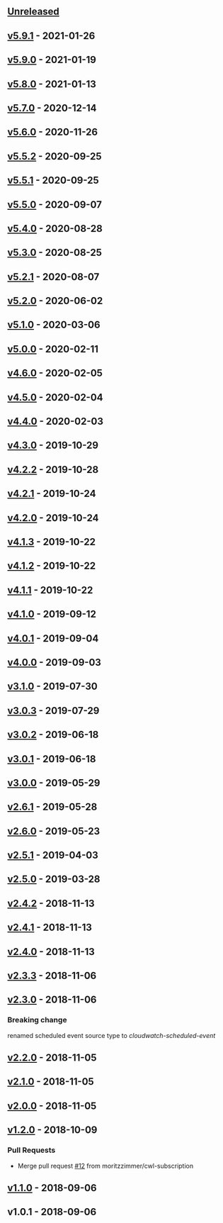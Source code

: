 <a name="unreleased"></a>
## [Unreleased]


<a name="v5.9.1"></a>
## [v5.9.1] - 2021-01-26

<a name="v5.9.0"></a>
## [v5.9.0] - 2021-01-19

<a name="v5.8.0"></a>
## [v5.8.0] - 2021-01-13

<a name="v5.7.0"></a>
## [v5.7.0] - 2020-12-14

<a name="v5.6.0"></a>
## [v5.6.0] - 2020-11-26

<a name="v5.5.2"></a>
## [v5.5.2] - 2020-09-25

<a name="v5.5.1"></a>
## [v5.5.1] - 2020-09-25

<a name="v5.5.0"></a>
## [v5.5.0] - 2020-09-07

<a name="v5.4.0"></a>
## [v5.4.0] - 2020-08-28

<a name="v5.3.0"></a>
## [v5.3.0] - 2020-08-25

<a name="v5.2.1"></a>
## [v5.2.1] - 2020-08-07

<a name="v5.2.0"></a>
## [v5.2.0] - 2020-06-02

<a name="v5.1.0"></a>
## [v5.1.0] - 2020-03-06

<a name="v5.0.0"></a>
## [v5.0.0] - 2020-02-11

<a name="v4.6.0"></a>
## [v4.6.0] - 2020-02-05

<a name="v4.5.0"></a>
## [v4.5.0] - 2020-02-04

<a name="v4.4.0"></a>
## [v4.4.0] - 2020-02-03

<a name="v4.3.0"></a>
## [v4.3.0] - 2019-10-29

<a name="v4.2.2"></a>
## [v4.2.2] - 2019-10-28

<a name="v4.2.1"></a>
## [v4.2.1] - 2019-10-24

<a name="v4.2.0"></a>
## [v4.2.0] - 2019-10-24

<a name="v4.1.3"></a>
## [v4.1.3] - 2019-10-22

<a name="v4.1.2"></a>
## [v4.1.2] - 2019-10-22

<a name="v4.1.1"></a>
## [v4.1.1] - 2019-10-22

<a name="v4.1.0"></a>
## [v4.1.0] - 2019-09-12

<a name="v4.0.1"></a>
## [v4.0.1] - 2019-09-04

<a name="v4.0.0"></a>
## [v4.0.0] - 2019-09-03

<a name="v3.1.0"></a>
## [v3.1.0] - 2019-07-30

<a name="v3.0.3"></a>
## [v3.0.3] - 2019-07-29

<a name="v3.0.2"></a>
## [v3.0.2] - 2019-06-18

<a name="v3.0.1"></a>
## [v3.0.1] - 2019-06-18

<a name="v3.0.0"></a>
## [v3.0.0] - 2019-05-29

<a name="v2.6.1"></a>
## [v2.6.1] - 2019-05-28

<a name="v2.6.0"></a>
## [v2.6.0] - 2019-05-23

<a name="v2.5.1"></a>
## [v2.5.1] - 2019-04-03

<a name="v2.5.0"></a>
## [v2.5.0] - 2019-03-28

<a name="v2.4.2"></a>
## [v2.4.2] - 2018-11-13

<a name="v2.4.1"></a>
## [v2.4.1] - 2018-11-13

<a name="v2.4.0"></a>
## [v2.4.0] - 2018-11-13

<a name="v2.3.3"></a>
## [v2.3.3] - 2018-11-06

<a name="v2.3.0"></a>
## [v2.3.0] - 2018-11-06
### Breaking change

renamed scheduled event source type to *cloudwatch-scheduled-event*


<a name="v2.2.0"></a>
## [v2.2.0] - 2018-11-05

<a name="v2.1.0"></a>
## [v2.1.0] - 2018-11-05

<a name="v2.0.0"></a>
## [v2.0.0] - 2018-11-05

<a name="v1.2.0"></a>
## [v1.2.0] - 2018-10-09
### Pull Requests
- Merge pull request [#12](https://github.com/moritzzimmer/terraform-aws-lambda/issues/12) from moritzzimmer/cwl-subscription


<a name="v1.1.0"></a>
## [v1.1.0] - 2018-09-06

<a name="v1.0.1"></a>
## v1.0.1 - 2018-09-06

[Unreleased]: https://github.com/moritzzimmer/terraform-aws-lambda/compare/v5.9.1...HEAD
[v5.9.1]: https://github.com/moritzzimmer/terraform-aws-lambda/compare/v5.9.0...v5.9.1
[v5.9.0]: https://github.com/moritzzimmer/terraform-aws-lambda/compare/v5.8.0...v5.9.0
[v5.8.0]: https://github.com/moritzzimmer/terraform-aws-lambda/compare/v5.7.0...v5.8.0
[v5.7.0]: https://github.com/moritzzimmer/terraform-aws-lambda/compare/v5.6.0...v5.7.0
[v5.6.0]: https://github.com/moritzzimmer/terraform-aws-lambda/compare/v5.5.2...v5.6.0
[v5.5.2]: https://github.com/moritzzimmer/terraform-aws-lambda/compare/v5.5.1...v5.5.2
[v5.5.1]: https://github.com/moritzzimmer/terraform-aws-lambda/compare/v5.5.0...v5.5.1
[v5.5.0]: https://github.com/moritzzimmer/terraform-aws-lambda/compare/v5.4.0...v5.5.0
[v5.4.0]: https://github.com/moritzzimmer/terraform-aws-lambda/compare/v5.3.0...v5.4.0
[v5.3.0]: https://github.com/moritzzimmer/terraform-aws-lambda/compare/v5.2.1...v5.3.0
[v5.2.1]: https://github.com/moritzzimmer/terraform-aws-lambda/compare/v5.2.0...v5.2.1
[v5.2.0]: https://github.com/moritzzimmer/terraform-aws-lambda/compare/v5.1.0...v5.2.0
[v5.1.0]: https://github.com/moritzzimmer/terraform-aws-lambda/compare/v5.0.0...v5.1.0
[v5.0.0]: https://github.com/moritzzimmer/terraform-aws-lambda/compare/v4.6.0...v5.0.0
[v4.6.0]: https://github.com/moritzzimmer/terraform-aws-lambda/compare/v4.5.0...v4.6.0
[v4.5.0]: https://github.com/moritzzimmer/terraform-aws-lambda/compare/v4.4.0...v4.5.0
[v4.4.0]: https://github.com/moritzzimmer/terraform-aws-lambda/compare/v4.3.0...v4.4.0
[v4.3.0]: https://github.com/moritzzimmer/terraform-aws-lambda/compare/v4.2.2...v4.3.0
[v4.2.2]: https://github.com/moritzzimmer/terraform-aws-lambda/compare/v4.2.1...v4.2.2
[v4.2.1]: https://github.com/moritzzimmer/terraform-aws-lambda/compare/v4.2.0...v4.2.1
[v4.2.0]: https://github.com/moritzzimmer/terraform-aws-lambda/compare/v4.1.3...v4.2.0
[v4.1.3]: https://github.com/moritzzimmer/terraform-aws-lambda/compare/v4.1.2...v4.1.3
[v4.1.2]: https://github.com/moritzzimmer/terraform-aws-lambda/compare/v4.1.1...v4.1.2
[v4.1.1]: https://github.com/moritzzimmer/terraform-aws-lambda/compare/v4.1.0...v4.1.1
[v4.1.0]: https://github.com/moritzzimmer/terraform-aws-lambda/compare/v4.0.1...v4.1.0
[v4.0.1]: https://github.com/moritzzimmer/terraform-aws-lambda/compare/v4.0.0...v4.0.1
[v4.0.0]: https://github.com/moritzzimmer/terraform-aws-lambda/compare/v3.1.0...v4.0.0
[v3.1.0]: https://github.com/moritzzimmer/terraform-aws-lambda/compare/v3.0.3...v3.1.0
[v3.0.3]: https://github.com/moritzzimmer/terraform-aws-lambda/compare/v3.0.2...v3.0.3
[v3.0.2]: https://github.com/moritzzimmer/terraform-aws-lambda/compare/v3.0.1...v3.0.2
[v3.0.1]: https://github.com/moritzzimmer/terraform-aws-lambda/compare/v3.0.0...v3.0.1
[v3.0.0]: https://github.com/moritzzimmer/terraform-aws-lambda/compare/v2.6.1...v3.0.0
[v2.6.1]: https://github.com/moritzzimmer/terraform-aws-lambda/compare/v2.6.0...v2.6.1
[v2.6.0]: https://github.com/moritzzimmer/terraform-aws-lambda/compare/v2.5.1...v2.6.0
[v2.5.1]: https://github.com/moritzzimmer/terraform-aws-lambda/compare/v2.5.0...v2.5.1
[v2.5.0]: https://github.com/moritzzimmer/terraform-aws-lambda/compare/v2.4.2...v2.5.0
[v2.4.2]: https://github.com/moritzzimmer/terraform-aws-lambda/compare/v2.4.1...v2.4.2
[v2.4.1]: https://github.com/moritzzimmer/terraform-aws-lambda/compare/v2.4.0...v2.4.1
[v2.4.0]: https://github.com/moritzzimmer/terraform-aws-lambda/compare/v2.3.3...v2.4.0
[v2.3.3]: https://github.com/moritzzimmer/terraform-aws-lambda/compare/v2.3.0...v2.3.3
[v2.3.0]: https://github.com/moritzzimmer/terraform-aws-lambda/compare/v2.2.0...v2.3.0
[v2.2.0]: https://github.com/moritzzimmer/terraform-aws-lambda/compare/v2.1.0...v2.2.0
[v2.1.0]: https://github.com/moritzzimmer/terraform-aws-lambda/compare/v2.0.0...v2.1.0
[v2.0.0]: https://github.com/moritzzimmer/terraform-aws-lambda/compare/v1.2.0...v2.0.0
[v1.2.0]: https://github.com/moritzzimmer/terraform-aws-lambda/compare/v1.1.0...v1.2.0
[v1.1.0]: https://github.com/moritzzimmer/terraform-aws-lambda/compare/v1.0.1...v1.1.0
